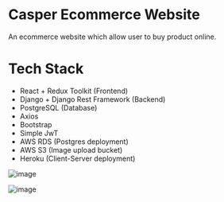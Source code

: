 # Casper Ecommerce Website

An ecommerce website which allow user to buy product online.

# Tech Stack

- React + Redux Toolkit (Frontend)
- Django + Django Rest Framework (Backend)
- PostgreSQL (Database)
- Axios
- Bootstrap
- Simple JwT
- AWS RDS (Postgres deployment)
- AWS S3 (Image upload bucket)
- Heroku (Client-Server deployment)

![image](https://github.com/Kendrick2809/Casper-shop/tree/main/static/images/Flow.png)

![image](https://github.com/Kendrick2809/Casper-shop/tree/main/static/images/Backend.png)
